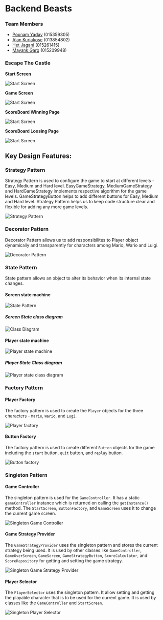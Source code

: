 # Backend Beasts

### Team Members

- [Poonam Yadav](https://github.com/poonamyadav12) (015359305)
- [Alan Kuriakose](https://github.com/aln0071) (013854802)
- [Het Jagani](https://github.com/hetjagani) (015261415)
- [Mayank Garg](https://github.com/mayankgarg23) (015209948)

### Escape The Castle

**Start Screen**

![Start Screen](escapethecastle/images/StartScreen.png)

**Game Screen**

![Start Screen](escapethecastle/images/GameScreen.png)

**ScoreBoard Winning Page**

![Start Screen](escapethecastle/images/ScoreBoard-WinningPage.png)

**ScoreBoard Loosing Page**

![Start Screen](escapethecastle/images/ScoreBoard-LoosingPage.png)

## Key Design Features:

### Strategy Pattern

Strategy Pattern is used to configure the game to start at different levels - Easy, Medium and Hard level.
EasyGameStrategy, MediumGameStrategy and HardGameStrategy implements respective algorithm for the game levels.
GameStrategyButton helps to add different buttons for Easy, Medium and Hard level. Strategy Pattern helps us to keep
code structure clear and flexible for adding any more game levels.

![Strategy Pattern](escapethecastle/uml_diagrams/StrategyPattern.png)

### Decorator Pattern

Decorator Pattern allows us to add responsibilites to Player object dynamically and transparently for characters among
Mario, Wario and Luigi.

![Decorator Pattern](escapethecastle/uml_diagrams/DecoratorPattern.png)

### State Pattern

State pattern allows an object to alter its behavior when its internal state changes.

#### Screen state machine

![State Pattern](escapethecastle/uml_diagrams/Screen_Statemachine.png)

##### Screen State class diagram

![Class Diagram](escapethecastle/uml_diagrams/ScreenStateClassDiagram.png)

#### Player state machine

![Player state machine](escapethecastle/uml_diagrams/PlayerStatePattern.png)

##### Player State Class diagram

![Player state class diagram](escapethecastle/uml_diagrams/PlayerStateClassDiagram.png)

### Factory Pattern

#### Player Factory

The factory pattern is used to create the `Player` objects for the three characters - `Mario`,  `Wario`, and `Lugi`.

![Player factory](escapethecastle/uml_diagrams/FactoryPlayer.png)

#### Button Factory

The factory pattern is used to create different `Button` objects for the game including the `start` button, `quit`
button, and `replay` button.

![Button factory](escapethecastle/uml_diagrams/FactoryButton.png)

### Singleton Pattern

#### Game Controller

The singleton pattern is used for the `GameController`. It has a static `gameController` instance which is returned on
calling the `getInstance()` method. The `StartScreen`, `ButtonFactory`, and `GameScreen` uses it to change the current
game screen.

![Singleton Game Controller](escapethecastle/uml_diagrams/SingletonGameController.png)

#### Game Strategy Provider

The `GameStrategyProvider` uses the singleton pattern and stores the current strategy being used. It is used by other
classes like `GameController`, `GameOverScreen`, `GameScreen`, `GameStrategyButton`, `ScoreCalculator`,
and `ScoreRepository` for getting and setting the game strategy.

![Singleton Game Strategy Provider](escapethecastle/uml_diagrams/SingletonGameStrategyProvider.png)

#### Player Selector

The `PlayerSelector` uses the singleton pattern. It allow setting and getting the playable character that is to be used
for the current game. It is used by classes like the `GameController` and `StartScreen`.

![Singleton Player Selector](escapethecastle/uml_diagrams/SingletonPlayerSelector.png)
